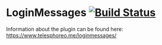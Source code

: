 # LoginMessages [![Build Status](https://ci.plex.us.org/job/LoginMessages/badge/icon)](https://ci.plex.us.org/job/LoginMessages/)

Information about the plugin can be found here: https://www.telesphoreo.me/loginmessages/
